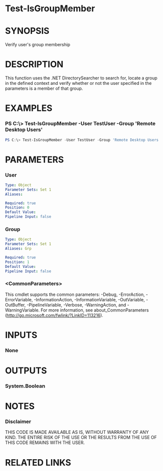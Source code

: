 # Test-IsGroupMember# SYNOPSISVerify user's group membership# DESCRIPTIONThis function uses the .NET DirectorySearcher to search for, locate a group in the defined context and verify whether or not the user specified in the parameters is a member of that group.# EXAMPLES### PS C:\\\> Test-IsGroupMember -User TestUser -Group 'Remote Desktop Users'```powershellPS C:\> Test-IsGroupMember -User TestUser -Group 'Remote Desktop Users'```# PARAMETERS### User```yamlType: ObjectParameter Sets: Set 1Aliases: Required: truePosition: 0Default Value: Pipeline Input: false```### Group```yamlType: ObjectParameter Sets: Set 1Aliases: GrpRequired: truePosition: 1Default Value: Pipeline Input: false```### \<CommonParameters\>This cmdlet supports the common parameters: -Debug, -ErrorAction, -ErrorVariable, -InformationAction, -InformationVariable, -OutVariable, -OutBuffer, -PipelineVariable, -Verbose, -WarningAction, and -WarningVariable. For more information, see about_CommonParameters (http://go.microsoft.com/fwlink/?LinkID=113216).# INPUTS### None# OUTPUTS### System.Boolean# NOTES### DisclaimerTHIS CODE IS MADE AVAILABLE AS IS, WITHOUT WARRANTY OF ANY KIND.  THE ENTIRE RISK OF THE USE OR THE RESULTS FROM THE USE OF THIS CODE REMAINS WITH THE USER.# RELATED LINKS